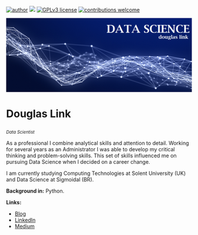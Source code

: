 [![author](https://img.shields.io/badge/author-DougLink-red.svg)](https://www.linkedin.com/in/douglas-dezordi-link-813b86170/) [![](https://img.shields.io/badge/python-3.7+-blue.svg)](https://www.python.org/downloads/release/python-365/) [![GPLv3 license](https://img.shields.io/badge/License-GPLv3-blue.svg)](http://perso.crans.org/besson/LICENSE.html) [![contributions welcome](https://img.shields.io/badge/contributions-welcome-brightgreen.svg?style=flat)](https://github.com/carlosfab/data_science/issues)
<p align="center">
  <img src="banner.png" >
</p>

# Douglas Link
<sub>*Data Scientist*</sub>

As a professional I combine analytical skills and attention to detail. Working for several years as an Administrator I was able to develop my critical thinking and problem-solving skills. This set of skills influenced me on pursuing Data Science when I decided on a career change.

I am currently studying Computing Technologies at Solent University (UK) and Data Science at Sigmoidal (BR).

**Background in:** Python.

**Links:**
* [Blog]()
* [LinkedIn](https://bit.ly/3pjKRMo)
* [Medium](https://medium.com/@douglas.link)
